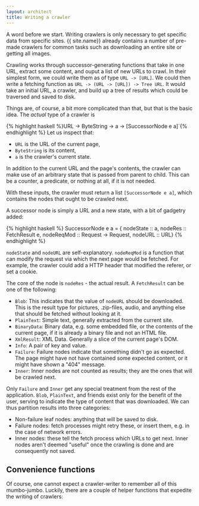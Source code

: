 ```yaml
---
layout: architect
title: Writing a crawler
---
```


A word before we start.
Writing crawlers is only necessary to get specific data from specific sites. {{ site.name}} already contains a number of pre-made crawlers for common tasks such as downloading an entire site or getting all images.

Crawling works through successor-generating functions that take in one URL, extract
some content, and ouput a list of new URLs to crawl. In their simplest form, we could write them as of type `URL -> [URL]`. We could then write a fetching function as `URL -> (URL -> [URL]) -> Tree URL`. It would take an initial URL, a crawler, and build up a tree of results which could be traversed and saved to disk.

Things are, of course, a bit more complicated than that, but that is the basic idea. The *actual* type of a crawler is

{% highlight haskell %}URL -> ByteString -> a -> [SuccessorNode e a]`{% endhighlight %}
Let us inspect that:

* `URL` is the URL of the current page,
* `ByteString` is its content,
* `a` is the crawler's current state.

In addition to the current URL and the page's contents, the crawler can make use of an arbitrary state that is passed from parent to child. This can be a counter, a predicate, or nothing at all, if it is not needed.

With these inputs, the crawler must return a list `[SuccessorNode e a]`, which contains the nodes that ought to be crawled next.

A successor node is simply a URL and a new state, with a bit of gadgetry added:

{% highlight haskell %}
SuccessorNode e a = {
   nodeState  :: a,
   nodeRes    :: FetchResult e,
   nodeReqMod :: Request -> Request,
   nodeURL    :: URL}
{% endhighlight %}


`nodeState` and `nodeURL` are self-explanatory. `nodeReqMod` is a function that can modify the request via which the next page would be fetched. For example, the crawler could add a HTTP header that modified the referer, or set a cookie.

The core of the node is `nodeRes` - the actual result. A `FetchResult` can be one of the following:

* `Blob`: This indicates that the value of `nodeURL` should be downloaded. This is the result type for pictures, .zip-files, audio, and anything else that should be fetched without looking at it.
* `PlainText`: Simple text, generally extracted from the current site.
* `BinaryData`: Binary data, e.g. some embedded file, or the contents of the current page, if it is already a binary file and not an HTML file.
* `XmlResult`: XML Data. Generally a slice of the current page's DOM.
* `Info`: A pair of key and value.
* `Failure`: Failure nodes indicate that something didn't go as expected. The page might have not have contained some expected content, or it might have shown a "404" message.
* `Inner`: Inner nodes are not counted as results; they are the ones that will be crawled next.

Only `Failure` and `Inner` get any special treatment from the rest of the application. `Blob`, `PlainText`, and friends exist only for the benefit of the user, serving to indicate the type of content that was downloaded. We can thus partition results into three categories:

* Non-failure leaf nodes: anything that will be saved to disk.
* Failure nodes: fetch processes might retry these, or insert them, e.g. in the case of network errors.
* Inner nodes: these tell the fetch process which URLs to get next. Inner nodes aren't deemed "useful" once the crawling is done and are consequently not saved.

Convenience functions
--------------------

Of course, one cannot expect a crawler-writer to remember all of this mumbo-jumbo. Luckily, there are a couple of helper functions that expedite the writing of crawlers:

